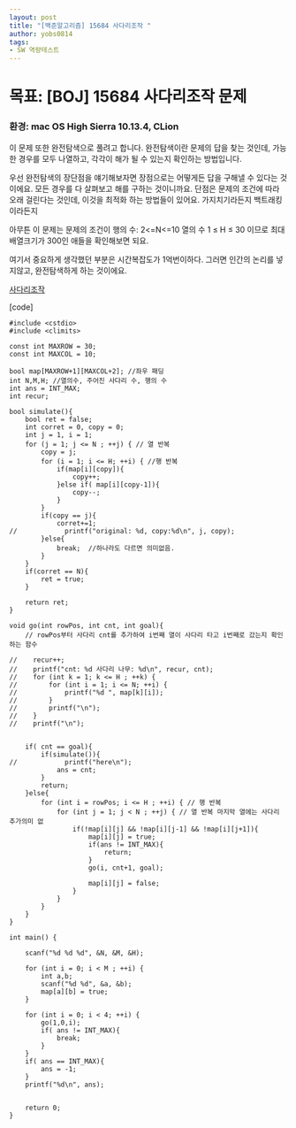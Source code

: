 ```yaml
---
layout: post
title: "[백준알고리즘] 15684 사다리조작 "
author: yobs0814
tags:
- SW 역량테스트
---
```


# 목표: [BOJ] 15684 사다리조작 문제
### 환경: mac OS High Sierra 10.13.4, CLion

이 문제 또한 완전탐색으로 풀려고 합니다.
완전탐색이란 문제의 답을 찾는 것인데, 가능한 경우를 모두 나열하고, 각각이 해가 될 수 있는지 확인하는 방법입니다.

우선 완전탐색의 장단점을 얘기해보자면
장점으로는 어떻게든 답을 구해낼 수 있다는 것이에요. 모든 경우를 다 살펴보고 해를 구하는 것이니까요.
단점은 문제의 조건에 따라 오래 걸린다는 것인데, 이것을 최적화 하는 방법들이 있어요. 가지치기라든지 백트래킹이라든지

아무튼 이 문제는 
문제의 조건이 행의 수: 2<=N<=10 열의 수 1 ≤ H ≤ 30 이므로
최대 배열크기가 300인 애들을 확인해보면 되요.

여기서 중요하게 생각했던 부분은 시간복잡도가 1억번이하다. 그러면 인간의 논리를 넣지않고, 완전탐색하게 하는 것이에요.

[사다리조작](https://www.acmicpc.net/problem/15684)

[code]
~~~
#include <cstdio>
#include <climits>

const int MAXROW = 30;
const int MAXCOL = 10;

bool map[MAXROW+1][MAXCOL+2]; //좌우 패딩
int N,M,H; //열의수, 주어진 사다리 수, 행의 수
int ans = INT_MAX;
int recur;

bool simulate(){
    bool ret = false;
    int corret = 0, copy = 0;
    int j = 1, i = 1;
    for (j = 1; j <= N ; ++j) { // 열 반복
        copy = j;
        for (i = 1; i <= H; ++i) { //행 반복
            if(map[i][copy]){
                copy++;
            }else if( map[i][copy-1]){
                copy--;
            }
        }
        if(copy == j){
            corret+=1;
//            printf("original: %d, copy:%d\n", j, copy);
        }else{
            break;  //하나라도 다르면 의미없음.
        }
    }
    if(corret == N){
        ret = true;
    }

    return ret;
}

void go(int rowPos, int cnt, int goal){
    // rowPos부터 사다리 cnt를 추가하여 i번째 열이 사다리 타고 i번째로 갔는지 확인하는 함수

//    recur++;
//    printf("cnt: %d 사다리 나무: %d\n", recur, cnt);
//    for (int k = 1; k <= H ; ++k) {
//        for (int i = 1; i <= N; ++i) {
//            printf("%d ", map[k][i]);
//        }
//        printf("\n");
//    }
//    printf("\n");


    if( cnt == goal){
        if(simulate()){
//            printf("here\n");
            ans = cnt;
        }
        return;
    }else{
        for (int i = rowPos; i <= H ; ++i) { // 행 반복
            for (int j = 1; j < N ; ++j) { // 열 반복 마지막 열에는 사다리 추가의미 없
                if(!map[i][j] && !map[i][j-1] && !map[i][j+1]){
                    map[i][j] = true;
                    if(ans != INT_MAX){
                        return;
                    }
                    go(i, cnt+1, goal);

                    map[i][j] = false;
                }
            }
        }
    }
}

int main() {

    scanf("%d %d %d", &N, &M, &H);

    for (int i = 0; i < M ; ++i) {
        int a,b;
        scanf("%d %d", &a, &b);
        map[a][b] = true;
    }

    for (int i = 0; i < 4; ++i) {
        go(1,0,i);
        if( ans != INT_MAX){
            break;
        }
    }
    if( ans == INT_MAX){
        ans = -1;
    }
    printf("%d\n", ans);


    return 0;
}
~~~
